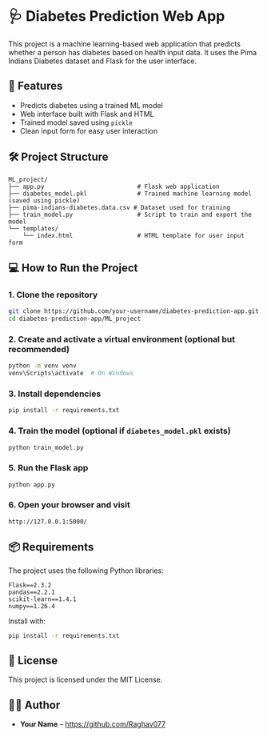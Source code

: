 # 🩺 Diabetes Prediction Web App

This project is a machine learning-based web application that predicts whether a person has diabetes based on health input data. It uses the Pima Indians Diabetes dataset and Flask for the user interface.

## 🚀 Features

- Predicts diabetes using a trained ML model
- Web interface built with Flask and HTML
- Trained model saved using `pickle`
- Clean input form for easy user interaction

## 🛠️ Project Structure

```
ML_project/
├── app.py                          # Flask web application
├── diabetes_model.pkl              # Trained machine learning model (saved using pickle)
├── pima-indians-diabetes.data.csv # Dataset used for training
├── train_model.py                  # Script to train and export the model
└── templates/
    └── index.html                  # HTML template for user input form
```

## 💻 How to Run the Project

### 1. Clone the repository
```bash
git clone https://github.com/your-username/diabetes-prediction-app.git
cd diabetes-prediction-app/ML_project
```

### 2. Create and activate a virtual environment (optional but recommended)
```bash
python -m venv venv
venv\Scripts\activate  # On Windows
```

### 3. Install dependencies
```bash
pip install -r requirements.txt
```

### 4. Train the model (optional if `diabetes_model.pkl` exists)
```bash
python train_model.py
```

### 5. Run the Flask app
```bash
python app.py
```

### 6. Open your browser and visit
```
http://127.0.0.1:5000/
```

## 📦 Requirements

The project uses the following Python libraries:

```
Flask==2.3.2
pandas==2.2.1
scikit-learn==1.4.1
numpy==1.26.4
```

Install with:
```bash
pip install -r requirements.txt
```


## 📄 License

This project is licensed under the MIT License.

## 🙋‍♂️ Author

- **Your Name** – https://github.com/Raghav077
